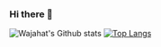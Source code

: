 ### Hi there 👋

<!--
**wajix0078/wajix0078** is a ✨ _special_ ✨ repository because its `README.md` (this file) appears on your GitHub profile.
Here are some ideas to get you started:

- 🔭 I’m currently working on ...
- 🌱 I’m currently learning ...
- 👯 I’m looking to collaborate on ...
- 🤔 I’m looking for help with ...
- 💬 Ask me about ...
- 📫 How to reach me: ...
- 😄 Pronouns: ...
- ⚡ Fun fact: ...

-->
![Wajahat's Github stats](https://github-readme-stats.vercel.app/api?username=wajix0078&theme=highcontrast&show_icons=true&count_private=true)
[![Top Langs](https://github-readme-stats.vercel.app/api/top-langs/?username=wajix0078&layout=compact&hide=html,php)](https://github.com/anuraghazra/github-readme-stats)

